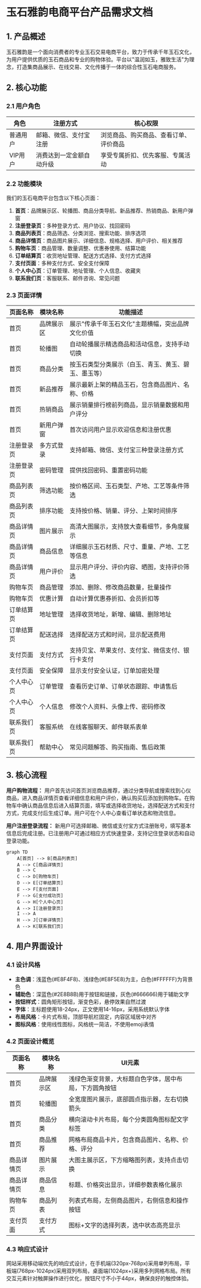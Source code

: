 # 玉石雅韵电商平台产品需求文档

## 1. 产品概述

玉石雅韵是一个面向消费者的专业玉石交易电商平台，致力于传承千年玉石文化，为用户提供优质的玉石商品和专业的购物体验。平台以"温润如玉，雅致生活"为理念，打造集商品展示、在线交易、文化传播于一体的综合性玉石电商服务。

## 2. 核心功能

### 2.1 用户角色

| 角色 | 注册方式 | 核心权限 |
|------|----------|----------|
| 普通用户 | 邮箱、微信、支付宝注册 | 浏览商品、购买商品、查看订单、评价商品 |
| VIP用户 | 消费达到一定金额自动升级 | 享受专属折扣、优先客服、专属活动 |

### 2.2 功能模块

我们的玉石电商平台包含以下核心页面：

1. **首页**：品牌展示区、轮播图、商品分类导航、新品推荐、热销商品、新用户弹窗
2. **注册登录页**：多种登录方式、用户协议、找回密码
3. **商品列表页**：商品筛选、分类浏览、搜索功能、排序选项
4. **商品详情页**：商品图片展示、详细信息、规格选择、用户评价、相关推荐
5. **购物车页**：商品管理、数量调整、优惠券使用、结算功能
6. **订单结算页**：收货地址管理、配送方式选择、支付方式选择
7. **支付页面**：多种支付方式、安全支付保障
8. **个人中心页**：订单管理、地址管理、个人信息、收藏夹
9. **联系我们页**：客服联系、邮件咨询、常见问题

### 2.3 页面详情

| 页面名称 | 模块名称 | 功能描述 |
|----------|----------|----------|
| 首页 | 品牌展示区 | 展示"传承千年玉石文化"主题横幅，突出品牌文化价值 |
| 首页 | 轮播图 | 自动轮播展示精选商品和活动信息，支持手动切换 |
| 首页 | 商品分类 | 按玉石类型分类展示（白玉、青玉、黄玉、碧玉、墨玉等） |
| 首页 | 新品推荐 | 展示最新上架的精品玉石，包含商品图片、名称、价格 |
| 首页 | 热销商品 | 展示销量排行榜前列商品，显示销量数据和用户评分 |
| 首页 | 新用户弹窗 | 首次访问用户显示欢迎信息和注册优惠 |
| 注册登录页 | 多方式登录 | 支持邮箱、微信、支付宝三种登录注册方式 |
| 注册登录页 | 密码管理 | 提供找回密码、重置密码功能 |
| 商品列表页 | 筛选功能 | 按价格区间、玉石类型、产地、工艺等条件筛选 |
| 商品列表页 | 排序功能 | 支持按价格、销量、评分、上架时间排序 |
| 商品详情页 | 图片展示 | 高清大图展示，支持放大查看细节，多角度展示 |
| 商品详情页 | 商品信息 | 详细展示玉石材质、尺寸、重量、产地、工艺等信息 |
| 商品详情页 | 用户评价 | 显示用户评分、评价内容、晒图，支持评价筛选 |
| 购物车页 | 商品管理 | 添加、删除、修改商品数量，批量操作 |
| 购物车页 | 优惠计算 | 自动计算优惠券折扣、会员折扣等 |
| 订单结算页 | 地址管理 | 选择收货地址，新增、编辑、删除地址 |
| 订单结算页 | 配送选择 | 选择配送方式和时间，显示配送费用 |
| 支付页面 | 支付方式 | 支持贝宝、苹果支付、支付宝、微信支付、银行卡支付 |
| 支付页面 | 安全保障 | 显示支付安全认证，订单加密处理 |
| 个人中心页 | 订单管理 | 查看历史订单、订单状态跟踪、申请售后 |
| 个人中心页 | 个人信息 | 修改个人资料、头像上传、密码修改 |
| 联系我们页 | 客服系统 | 在线客服聊天、邮件联系表单 |
| 联系我们页 | 帮助中心 | 常见问题解答、购买指南、售后政策 |

## 3. 核心流程

**用户购物流程：**
用户首先访问首页浏览商品推荐，通过分类导航或搜索找到心仪商品，进入商品详情页查看详细信息和用户评价，确认购买后添加到购物车。在购物车中确认商品信息后进入结算页面，填写或选择收货地址，选择配送方式和支付方式，完成支付后生成订单。用户可在个人中心查看订单状态和物流信息。

**用户注册登录流程：**
新用户可选择邮箱、微信或支付宝方式注册账号，填写基本信息后完成注册。已注册用户可通过相应方式快速登录，支持记住登录状态和自动登录功能。

```mermaid
graph TD
    A[首页] --> B[商品列表页]
    A --> C[商品详情页]
    B --> C
    C --> D[购物车页]
    D --> E[订单结算页]
    E --> F[支付页面]
    F --> G[支付成功页]
    G --> H[个人中心页]
    A --> I[注册登录页]
    I --> A
    H --> J[订单详情页]
    A --> K[联系我们页]
```

## 4. 用户界面设计

### 4.1 设计风格

- **主色调**：浅蓝色(#E8F4F8)、浅绿色(#E8F5E8)为主，白色(#FFFFFF)为背景色
- **辅助色**：深蓝色(#2E8B8B)用于按钮和链接，灰色(#666666)用于辅助文字
- **按钮样式**：圆角矩形按钮，渐变色彩，悬停效果自然过渡
- **字体**：主标题使用18-24px，正文使用14-16px，采用系统默认字体
- **布局风格**：卡片式布局，顶部导航栏固定，内容区域居中对齐
- **图标风格**：使用线性图标，风格统一简洁，不使用emoji表情

### 4.2 页面设计概览

| 页面名称 | 模块名称 | UI元素 |
|----------|----------|---------|
| 首页 | 品牌展示区 | 浅绿色渐变背景，大标题白色字体，居中布局，下方圆角按钮 |
| 首页 | 轮播图 | 全宽度图片展示，底部圆点指示器，左右切换箭头 |
| 首页 | 商品分类 | 横向滚动卡片布局，每个分类圆角图标配文字标签 |
| 首页 | 商品推荐 | 网格布局商品卡片，包含商品图片、名称、价格、评分 |
| 商品详情页 | 图片展示 | 大图主展示区，下方缩略图列表，支持点击切换 |
| 商品详情页 | 商品信息 | 标题、价格突出显示，详细参数表格化展示 |
| 购物车页 | 商品列表 | 列表式布局，左侧商品图片，右侧信息和操作按钮 |
| 支付页面 | 支付方式 | 图标+文字的选择列表，选中状态高亮显示 |

### 4.3 响应式设计

网站采用移动端优先的响应式设计，在手机端(320px-768px)采用单列布局，平板端(768px-1024px)采用双列布局，桌面端(1024px+)采用多列网格布局。所有交互元素针对触屏操作进行优化，按钮尺寸不小于44px，确保良好的触控体验。